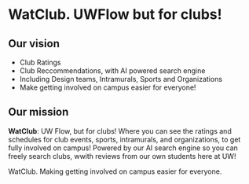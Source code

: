 ﻿# WatClub. UWFlow but for clubs!

## Our vision

- Club Ratings
- Club Reccommendations, with AI powered search engine
- Including Design teams, Intramurals, Sports and Organizations 
- Make getting involved on campus easier for everyone!

## Our mission

**WatClub**: UW Flow, but for clubs! Where you can see the ratings and schedules for club events, sports, intramurals, and organizations, to get fully involved on campus! Powered by our AI search engine so you can freely search clubs, wwith reviews from our own students here at UW!

WatClub. Making getting involved on campus easier for everyone. 
